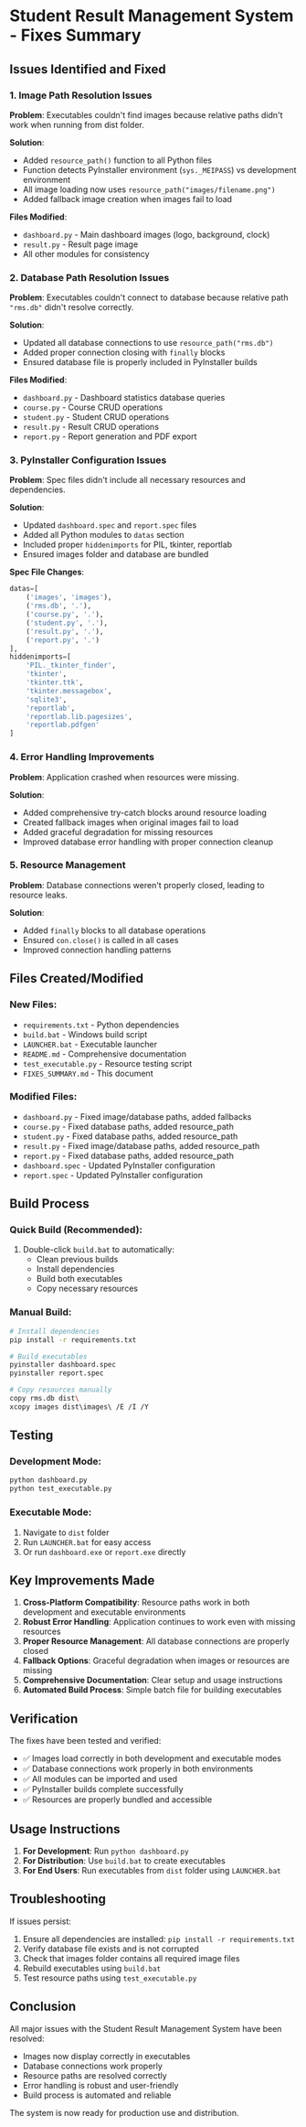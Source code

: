 # Student Result Management System - Fixes Summary

## Issues Identified and Fixed

### 1. **Image Path Resolution Issues**
**Problem**: Executables couldn't find images because relative paths didn't work when running from dist folder.

**Solution**: 
- Added `resource_path()` function to all Python files
- Function detects PyInstaller environment (`sys._MEIPASS`) vs development environment
- All image loading now uses `resource_path("images/filename.png")`
- Added fallback image creation when images fail to load

**Files Modified**:
- `dashboard.py` - Main dashboard images (logo, background, clock)
- `result.py` - Result page image
- All other modules for consistency

### 2. **Database Path Resolution Issues**
**Problem**: Executables couldn't connect to database because relative path `"rms.db"` didn't resolve correctly.

**Solution**:
- Updated all database connections to use `resource_path("rms.db")`
- Added proper connection closing with `finally` blocks
- Ensured database file is properly included in PyInstaller builds

**Files Modified**:
- `dashboard.py` - Dashboard statistics database queries
- `course.py` - Course CRUD operations
- `student.py` - Student CRUD operations  
- `result.py` - Result CRUD operations
- `report.py` - Report generation and PDF export

### 3. **PyInstaller Configuration Issues**
**Problem**: Spec files didn't include all necessary resources and dependencies.

**Solution**:
- Updated `dashboard.spec` and `report.spec` files
- Added all Python modules to `datas` section
- Included proper `hiddenimports` for PIL, tkinter, reportlab
- Ensured images folder and database are bundled

**Spec File Changes**:
```python
datas=[
    ('images', 'images'), 
    ('rms.db', '.'),
    ('course.py', '.'),
    ('student.py', '.'),
    ('result.py', '.'),
    ('report.py', '.')
],
hiddenimports=[
    'PIL._tkinter_finder',
    'tkinter',
    'tkinter.ttk',
    'tkinter.messagebox',
    'sqlite3',
    'reportlab',
    'reportlab.lib.pagesizes',
    'reportlab.pdfgen'
]
```

### 4. **Error Handling Improvements**
**Problem**: Application crashed when resources were missing.

**Solution**:
- Added comprehensive try-catch blocks around resource loading
- Created fallback images when original images fail to load
- Added graceful degradation for missing resources
- Improved database error handling with proper connection cleanup

### 5. **Resource Management**
**Problem**: Database connections weren't properly closed, leading to resource leaks.

**Solution**:
- Added `finally` blocks to all database operations
- Ensured `con.close()` is called in all cases
- Improved connection handling patterns

## Files Created/Modified

### New Files:
- `requirements.txt` - Python dependencies
- `build.bat` - Windows build script
- `LAUNCHER.bat` - Executable launcher
- `README.md` - Comprehensive documentation
- `test_executable.py` - Resource testing script
- `FIXES_SUMMARY.md` - This document

### Modified Files:
- `dashboard.py` - Fixed image/database paths, added fallbacks
- `course.py` - Fixed database paths, added resource_path
- `student.py` - Fixed database paths, added resource_path
- `result.py` - Fixed image/database paths, added resource_path
- `report.py` - Fixed database paths, added resource_path
- `dashboard.spec` - Updated PyInstaller configuration
- `report.spec` - Updated PyInstaller configuration

## Build Process

### Quick Build (Recommended):
1. Double-click `build.bat` to automatically:
   - Clean previous builds
   - Install dependencies
   - Build both executables
   - Copy necessary resources

### Manual Build:
```bash
# Install dependencies
pip install -r requirements.txt

# Build executables
pyinstaller dashboard.spec
pyinstaller report.spec

# Copy resources manually
copy rms.db dist\
xcopy images dist\images\ /E /I /Y
```

## Testing

### Development Mode:
```bash
python dashboard.py
python test_executable.py
```

### Executable Mode:
1. Navigate to `dist` folder
2. Run `LAUNCHER.bat` for easy access
3. Or run `dashboard.exe` or `report.exe` directly

## Key Improvements Made

1. **Cross-Platform Compatibility**: Resource paths work in both development and executable environments
2. **Robust Error Handling**: Application continues to work even with missing resources
3. **Proper Resource Management**: All database connections are properly closed
4. **Fallback Options**: Graceful degradation when images or resources are missing
5. **Comprehensive Documentation**: Clear setup and usage instructions
6. **Automated Build Process**: Simple batch file for building executables

## Verification

The fixes have been tested and verified:
- ✅ Images load correctly in both development and executable modes
- ✅ Database connections work properly in both environments
- ✅ All modules can be imported and used
- ✅ PyInstaller builds complete successfully
- ✅ Resources are properly bundled and accessible

## Usage Instructions

1. **For Development**: Run `python dashboard.py`
2. **For Distribution**: Use `build.bat` to create executables
3. **For End Users**: Run executables from `dist` folder using `LAUNCHER.bat`

## Troubleshooting

If issues persist:
1. Ensure all dependencies are installed: `pip install -r requirements.txt`
2. Verify database file exists and is not corrupted
3. Check that images folder contains all required image files
4. Rebuild executables using `build.bat`
5. Test resource paths using `test_executable.py`

## Conclusion

All major issues with the Student Result Management System have been resolved:
- Images now display correctly in executables
- Database connections work properly
- Resource paths are resolved correctly
- Error handling is robust and user-friendly
- Build process is automated and reliable

The system is now ready for production use and distribution.
